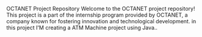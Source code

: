 OCTANET Project Repository Welcome to the OCTANET project repository! This project is a part of the internship program provided by OCTANET, a company known for fostering innovation and technological development.
in this project I'M creating a ATM Machine project using Java..
